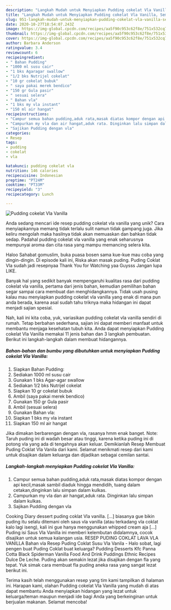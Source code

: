 ```yaml
---
description: "Langkah Mudah untuk Menyiapkan Pudding cokelat Vla Vanilla, Sempurna"
title: "Langkah Mudah untuk Menyiapkan Pudding cokelat Vla Vanilla, Sempurna"
slug: 951-langkah-mudah-untuk-menyiapkan-pudding-cokelat-vla-vanilla-sempurna
date: 2020-10-27T18:54:07.243Z
image: https://img-global.cpcdn.com/recipes/aa5f90c953c62f8e/751x532cq70/pudding-cokelat-vla-vanilla-foto-resep-utama.jpg
thumbnail: https://img-global.cpcdn.com/recipes/aa5f90c953c62f8e/751x532cq70/pudding-cokelat-vla-vanilla-foto-resep-utama.jpg
cover: https://img-global.cpcdn.com/recipes/aa5f90c953c62f8e/751x532cq70/pudding-cokelat-vla-vanilla-foto-resep-utama.jpg
author: Barbara Anderson
ratingvalue: 3.4
reviewcount: 6
recipeingredient:
- " Bahan Pudding"
- "1000 ml susu cair"
- "1 bks Agaragar swallow"
- "1/2 bks Nutrijel cokelat"
- "10 gr cokelat bubuk"
- " saya pakai merek bendico"
- "150 gr Gula pasir"
- " sesuai selera"
- " Bahan vla"
- "1 bks my vla instant"
- "150 ml air hangat"
recipeinstructions:
- "Campur semua bahan pudding,aduk rata,masak diatas kompor dengan api kecil,masak sambil diaduk hingga mendidih, tuang dalam cetakan,dinginkan lalu simpan dalam kulkas."
- "Campurkan my vla dan air hangat,aduk rata. Dinginkan lalu simpan dalam kulkas."
- "Sajikan Pudding dengan vla"
categories:
- Resep
tags:
- pudding
- cokelat
- vla

katakunci: pudding cokelat vla 
nutrition: 146 calories
recipecuisine: Indonesian
preptime: "PT24M"
cooktime: "PT33M"
recipeyield: "3"
recipecategory: Lunch

---
```



![Pudding cokelat Vla Vanilla](https://img-global.cpcdn.com/recipes/aa5f90c953c62f8e/751x532cq70/pudding-cokelat-vla-vanilla-foto-resep-utama.jpg)

Anda sedang mencari ide resep pudding cokelat vla vanilla yang unik? Cara menyiapkannya memang tidak terlalu sulit namun tidak gampang juga. Jika keliru mengolah maka hasilnya tidak akan memuaskan dan bahkan tidak sedap. Padahal pudding cokelat vla vanilla yang enak seharusnya mempunyai aroma dan cita rasa yang mampu memancing selera kita.

Haloo Sahabat gomuslim, buka puasa bosen sama kue-kue mau coba yang dingin-dingin. Di episode kali ini, Riska akan masak puding. Puding Coklat Vla sudah jadi resepnyaa Thank You for Watching yaa Guysss Jangan lupa LIKE.

Banyak hal yang sedikit banyak mempengaruhi kualitas rasa dari pudding cokelat vla vanilla, pertama dari jenis bahan, kemudian pemilihan bahan segar sampai cara membuat dan menghidangkannya. Tidak usah pusing kalau mau menyiapkan pudding cokelat vla vanilla yang enak di mana pun anda berada, karena asal sudah tahu triknya maka hidangan ini dapat menjadi sajian spesial.


Nah, kali ini kita coba, yuk, variasikan pudding cokelat vla vanilla sendiri di rumah. Tetap berbahan sederhana, sajian ini dapat memberi manfaat untuk membantu menjaga kesehatan tubuh kita. Anda dapat menyiapkan Pudding cokelat Vla Vanilla memakai 11 jenis bahan dan 3 langkah pembuatan. Berikut ini langkah-langkah dalam membuat hidangannya.

<!--inarticleads1-->

##### Bahan-bahan dan bumbu yang dibutuhkan untuk menyiapkan Pudding cokelat Vla Vanilla:

1. Siapkan  Bahan Pudding:
1. Sediakan 1000 ml susu cair
1. Gunakan 1 bks Agar-agar swallow
1. Sediakan 1/2 bks Nutrijel cokelat
1. Siapkan 10 gr cokelat bubuk
1. Ambil  (saya pakai merek bendico)
1. Gunakan 150 gr Gula pasir
1. Ambil  (sesuai selera)
1. Gunakan  Bahan vla:
1. Siapkan 1 bks my vla instant
1. Siapkan 150 ml air hangat


Jika dimakan berbarengan dengan vla, rasanya hmm enak banget. Note: Taruh puding ini di wadah besar atau tinggi, karena ketika puding ini di potong vla yang ada di tengahnya akan keluar. Demikianlah Resep Membuat Puding Coklat Vla Vanila dari kami. Selamat menikmati resep dari kami untuk disajikan dalam keluarga dan dijadikan sebagai cemilan santai. 

<!--inarticleads2-->

##### Langkah-langkah menyiapkan Pudding cokelat Vla Vanilla:

1. Campur semua bahan pudding,aduk rata,masak diatas kompor dengan api kecil,masak sambil diaduk hingga mendidih, tuang dalam cetakan,dinginkan lalu simpan dalam kulkas.
1. Campurkan my vla dan air hangat,aduk rata. Dinginkan lalu simpan dalam kulkas.
1. Sajikan Pudding dengan vla


Cooking Diary dessert puding coklat Vla vanilla. […] biasanya gue bikin puding itu selalu ditemani oleh saus vla vanilla (atau terkadang vla coklat kalo lagi iseng), kali ini gue hanya menggunakan whipped cream aja […] Puding isi Saus Vla Vanilla ini memberi kelembutan didalamnya, cocok disajikan untuk semua kalangan usia. RESEP PUDING COKLAT LAVA VLA VANILLA Bahan vla Resep Puding Coklat Susu Vla Vanila - Halo sobat, lagi pengen buat Puding Coklat buat keluarga? Pudding Desserts Kfc Panna Cotta Black Spiderman Vanilla Food And Drink Puddings Ethnic Recipes Dulce De Leche. Puding akan semakin lezat jika disajikan dengan fla yang tepat. Yuk simak cara membuat fla puding aneka rasa yang sangat lezat berikut ini. 

Terima kasih telah menggunakan resep yang tim kami tampilkan di halaman ini. Harapan kami, olahan Pudding cokelat Vla Vanilla yang mudah di atas dapat membantu Anda menyiapkan hidangan yang lezat untuk keluarga/teman maupun menjadi ide bagi Anda yang berkeinginan untuk berjualan makanan. Selamat mencoba!
